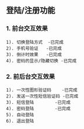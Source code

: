 ## 登陆/注册功能
### 1. 前台交互效果
    1). 切换登陆方式  -已完成
    2). 手机号验证   -已完成
    3). 倒计时效果   -已完成
    4). 密码的显示/隐藏切换 -已完成

### 2. 前后台交互效果
    1). 一次性图形验证码    -已完成
    2). 发送一次性短信验证码 -已完成
    3). 短信登陆        -已完成
    4). 密码登陆        -已完成
    5). 自动登陆
    6). 退出登陆
